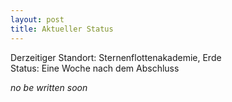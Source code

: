 ```yaml
---
layout: post
title: Aktueller Status
---
```


Derzeitiger Standort: Sternenflottenakademie, Erde  
Status: Eine Woche nach dem Abschluss

*no be written soon*
